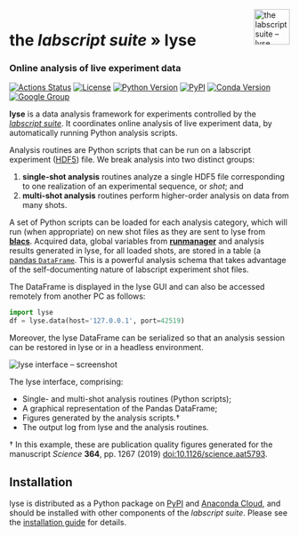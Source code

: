 <img src="https://raw.githubusercontent.com/labscript-suite/labscript-suite/master/art/lyse_32nx32n.svg" height="64" alt="the labscript suite – lyse" align="right">

# the _labscript suite_ » lyse

### Online analysis of live experiment data

[![Actions Status](https://github.com/labscript-suite/lyse/workflows/Build%20and%20Release/badge.svg)](https://github.com/labscript-suite/lyse/actions)
[![License](https://img.shields.io/pypi/l/lyse.svg)](https://github.com/labscript-suite/lyse/raw/master/LICENSE.txt)
[![Python Version](https://img.shields.io/pypi/pyversions/lyse.svg)](https://python.org)
[![PyPI](https://img.shields.io/pypi/v/lyse.svg)](https://pypi.org/project/lyse)
[![Conda Version](https://img.shields.io/conda/v/labscript-suite/lyse)](https://anaconda.org/labscript-suite/lyse)
[![Google Group](https://img.shields.io/badge/Google%20Group-labscriptsuite-blue.svg)](https://groups.google.com/forum/#!forum/labscriptsuite)
<!--[![DOI](http://img.shields.io/badge/DOI-10.1063%2F1.4817213-0F79D0.svg)](https://doi.org/10.1063/1.4817213)-->


**lyse** is a data analysis framework for experiments controlled by the [*labscript suite*](https://github.com/labscript-suite/labscript-suite). It coordinates online analysis of live experiment data, by automatically running Python analysis scripts.

Analysis routines are Python scripts that can be run on a labscript experiment ([HDF5](https://support.hdfgroup.org/HDF5/whatishdf5.html)) file. We break analysis into two distinct groups:

1. **single-shot analysis** routines analyze a single HDF5 file corresponding to one realization of an experimental sequence, or *shot*; and
2. **multi-shot analysis** routines perform higher-order analysis on data from many shots.

A set of Python scripts can be loaded for each analysis category, which will run (when appropriate) on new shot files as they are sent to lyse from [**blacs**](https://github.com/labscript-suite/blacs). Acquired data, global variables from [**runmanager**](https://github.com/labscript-suite/runmanager) and analysis results generated in lyse, for all loaded shots, are stored in a table (a [pandas `DataFrame`](https://pandas.pydata.org/pandas-docs/stable/reference/api/pandas.DataFrame.html). This is a powerful analysis schema that takes advantage of the self-documenting nature of labscript experiment shot files.

The DataFrame is displayed in the lyse GUI and can also be accessed remotely from another PC as follows:

```python
import lyse
df = lyse.data(host='127.0.0.1', port=42519)
```

Moreover, the lyse DataFrame can be serialized so that an analysis session can be restored in lyse or in a headless environment.

<img src="https://bitbucket.org/repo/BMBAeq/images/4286820861-lyse_example.png" alt="lyse interface – screenshot">

The lyse interface, comprising:

- Single- and multi-shot analysis routines (Python scripts);
- A graphical representation of the Pandas DataFrame;
- Figures generated by the analysis scripts.†
- The output log from lyse and the analysis routines.

† In this example, these are publication quality figures generated for the manuscript *Science* **364**, pp. 1267 (2019) [doi:10.1126/science.aat5793](https://doi.org/10.1126/science.aat5793).


## Installation

lyse is distributed as a Python package on [PyPI](https://pypi.org/user/labscript-suite) and [Anaconda Cloud](https://anaconda.org/labscript-suite), and should be installed with other components of the _labscript suite_. Please see the [installation guide](https://docs.labscriptsuite.org/en/latest/installation) for details.
